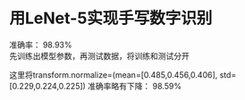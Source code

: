 # 用LeNet-5实现手写数字识别
准确率： 98.93%<br/>
先训练出模型参数，再测试数据，将训练和测试分开

这里将transform.normalize=(mean=[0.485,0.456,0.406],
                                    std=[0.229,0.224,0.225])
准确率略有下降： 98.59%<br/>
